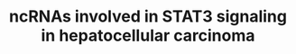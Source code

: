 ---
annotations:
- id: DOID:684
  parent: disease of cellular proliferation
  type: Disease Ontology
  value: hepatocellular carcinoma
- id: PW:0000367
  parent: signaling pathway
  type: Pathway Ontology
  value: altered Jak-Stat signaling pathway
- id: CL:0000182
  parent: native cell
  type: Cell Type Ontology
  value: hepatocyte
- id: PW:0000605
  parent: disease pathway
  type: Pathway Ontology
  value: cancer pathway
authors:
- Khanspers
- Fehrhart
description: This pathway describes the influence of ncRNAs on the STAT3 pathway in
  hepatocellular carcinoma. The model is based on Fig 4 in Klingenberg et al.
last-edited: 2019-11-29
ndex: ca52f37c-8b6a-11eb-9e72-0ac135e8bacf
organisms:
- Homo sapiens
redirect_from:
- /index.php/Pathway:WP4337
- /instance/WP4337
- /instance/WP4337_rr108190
revision: r108190
schema-jsonld:
- '@context': https://schema.org/
  '@id': https://wikipathways.github.io/pathways/WP4337.html
  '@type': Dataset
  creator:
    '@type': Organization
    name: WikiPathways
  description: This pathway describes the influence of ncRNAs on the STAT3 pathway
    in hepatocellular carcinoma. The model is based on Fig 4 in Klingenberg et al.
  keywords:
  - IL11
  - IL11RA
  - IL6
  - IL6R
  - IL6ST
  - JAK1
  - JAK2
  - JAK3
  - MIR200A
  - MIR200B
  - MIR200C
  - MIR21
  - NFKB1
  - RELA
  - SOX4
  - STAT3
  - UCA1
  - ZEB1
  license: CC0
  name: ncRNAs involved in STAT3 signaling in hepatocellular carcinoma
seo: CreativeWork
title: ncRNAs involved in STAT3 signaling in hepatocellular carcinoma
wpid: WP4337
---